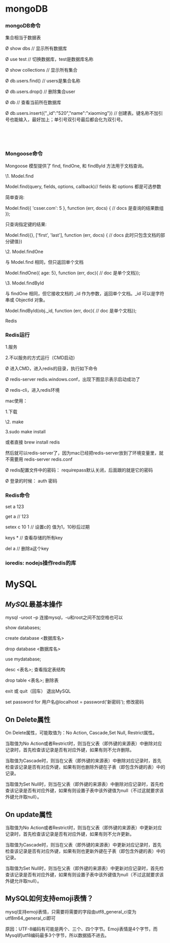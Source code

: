 # mongoDB

### mongoDB命令

集合相当于数据表

Ø show dbs  // 显示所有数据库

Ø use test   // 切换数据库，test是数据库名称

Ø show collections   // 显示所有集合

Ø db.users.find()  // users是集合名称

Ø db.users.drop()   // 删除集合user

Ø db     // 查看当前所在数据库

Ø db.users.insert({"_id":"520","name":"xiaoming"})      // 创建表。键名称不加引号也能输入，最好加上；单引号双引号最后都会化为双引号。

 

 

​                                   

​     

 

 

 

### Mongoose命令

Mongoose 模型提供了 find, findOne, 和 findById 方法用于文档查询。

 

\1. Model.find

Model.find(query, fields, options, callback)// fields 和 options 都是可选参数

 

简单查询:

Model.find({ 'csser.com': 5 }, function (err, docs) { // docs 是查询的结果数组 });

 

只查询指定键的结果:

Model.find({}, ['first', 'last'], function (err, docs) { // docs 此时只包含文档的部分键值})

 

\2. Model.findOne

 

与 Model.find 相同，但只返回单个文档

 

Model.findOne({ age: 5}, function (err, doc){ // doc 是单个文档});

 

\3. Model.findById

 

与 findOne 相同，但它接收文档的 _id 作为参数，返回单个文档。_id 可以是字符串或 ObjectId 对象。

Model.findById(obj._id, function (err, doc){ // doc 是单个文档});

 

 

 

 Redis

### Redis运行

1.服务

2.不以服务的方式运行（CMD启动）

 

Ø 进入CMD，进入redis的目录，执行如下命令

Ø redis-server redis.windows.conf，出现下图显示表示启动成功了

 

 

Ø redis-cli，进入redis环境

 

 

 

 

mac使用：

1.下载

\2. make

3.sudo make install

 

或者直接 brew install redis

 

然后就可以redis-server了，因为mac已经把redis-server放到了环境变量里，就不需要用 redis-server redis.conf

 

Ø redis配置文件中的密码： requirepass默认关闭，后面跟的就是它的密码

Ø 登录的时候： auth 密码

 

 

 

### Redis命令

set a 123

get a // 123

 

setex c 10 1 // 设置c的 值为1，10秒后过期

 

keys * // 查看存储的所有key

 

del a // 删除a这个key

 

 

 

### ioredis: nodejs操作redis的库

 

  

# MySQL

## *MySQL*最基本操作

mysql -uroot –p  连接mysql，-u和root之间不加空格也可以

 

show databases;

create database <数据库名>

drop database <数据库名>

use mydatabase;

desc <表名>;     查看指定表结构

 

 

drop table <表名>;    删除表

 

exit 或 quit（回车）   退出MySQL

 

set password for 用户名@localhost = password('新密码');   修改密码

 

## On Delete属性

On Delete属性，可能取值为：No Action, Cascade,Set Null, Restrict属性。

 

当取值为No Action或者Restrict时，则当在父表（即外键的来源表）中删除对应记录时，首先检查该记录是否有对应外键，如果有则不允许删除。

 

当取值为Cascade时，则当在父表（即外键的来源表）中删除对应记录时，首先检查该记录是否有对应外键，如果有则也删除外键在子表（即包含外键的表）中的记录。

 

当取值为Set Null时，则当在父表（即外键的来源表）中删除对应记录时，首先检查该记录是否有对应外键，如果有则设置子表中该外键值为null（不过这就要求该外键允许取null）。

 

## On update属性

当取值为No Action或者Restrict时，则当在父表（即外键的来源表）中更新对应记录时，首先检查该记录是否有对应外键，如果有则不允许更新。

 

当取值为Cascade时，则当在父表（即外键的来源表）中更新对应记录时，首先检查该记录是否有对应外键，如果有则也更新外键在子表（即包含外键的表）中的记录。

 

当取值为Set Null时，则当在父表（即外键的来源表）中更新对应记录时，首先检查该记录是否有对应外键，如果有则设置子表中该外键值为null（不过这就要求该外键允许取null）。

 

## MySQL如何支持emoji表情？

mysql支持emoji表情，只需要将需要的字段由utf8_general_ci变为utf8m64_general_ci即可

原因：UTF-8编码有可能是两个、三个、四个字节。Emoji表情是4个字节，而Mysql的utf8编码最多3个字节，所以数据插不进去。

 

 

 

 